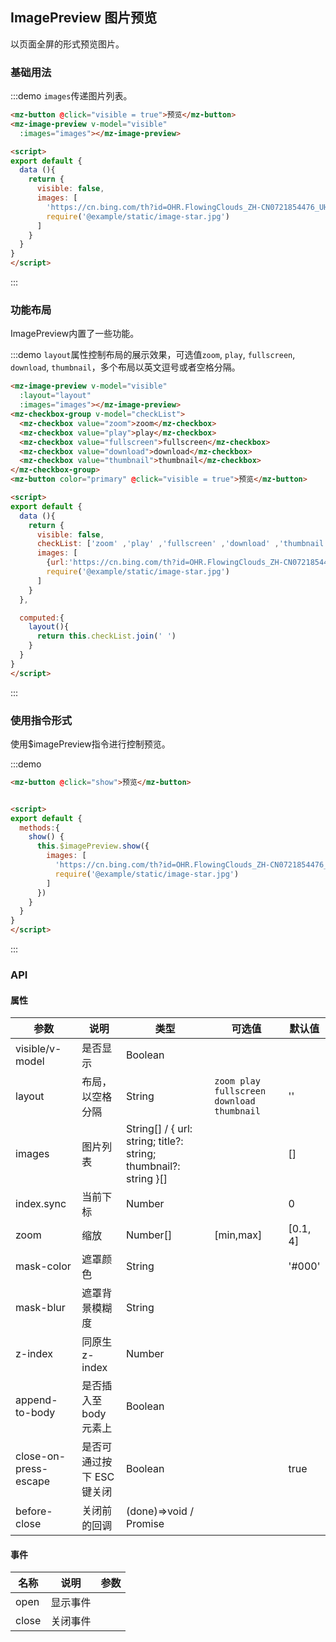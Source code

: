 ## ImagePreview 图片预览

以页面全屏的形式预览图片。

### 基础用法

:::demo `images`传递图片列表。
```html
<mz-button @click="visible = true">预览</mz-button>
<mz-image-preview v-model="visible"
  :images="images"></mz-image-preview>

<script>
export default {
  data (){
    return {
      visible: false,
      images: [
        'https://cn.bing.com/th?id=OHR.FlowingClouds_ZH-CN0721854476_UHD.jpg&rf=LaDigue_UHD.jpg&pid=hp&w=1920&h=1080&rs=1&c=4',
        require('@example/static/image-star.jpg')
      ]
    }
  }
}
</script>
```
:::

### 功能布局

ImagePreview内置了一些功能。

:::demo `layout`属性控制布局的展示效果，可选值`zoom`, `play`, `fullscreen`, `download`, `thumbnail`，多个布局以英文逗号或者空格分隔。
```html
<mz-image-preview v-model="visible"
  :layout="layout"
  :images="images"></mz-image-preview>
<mz-checkbox-group v-model="checkList">
  <mz-checkbox value="zoom">zoom</mz-checkbox>
  <mz-checkbox value="play">play</mz-checkbox>
  <mz-checkbox value="fullscreen">fullscreen</mz-checkbox>
  <mz-checkbox value="download">download</mz-checkbox>
  <mz-checkbox value="thumbnail">thumbnail</mz-checkbox>
</mz-checkbox-group>
<mz-button color="primary" @click="visible = true">预览</mz-button>

<script>
export default {
  data (){
    return {
      visible: false,
      checkList: ['zoom' ,'play' ,'fullscreen' ,'download' ,'thumbnail'],
      images: [
        {url:'https://cn.bing.com/th?id=OHR.FlowingClouds_ZH-CN0721854476_UHD.jpg&rf=LaDigue_UHD.jpg&pid=hp&w=1920&h=1080&rs=1&c=4',title:'测试图片1'},
        require('@example/static/image-star.jpg')
      ]
    }
  },

  computed:{
    layout(){
      return this.checkList.join(' ')
    }
  }
}
</script>
```
:::

### 使用指令形式

使用$imagePreview指令进行控制预览。

:::demo 
```html
<mz-button @click="show">预览</mz-button>


<script>
export default {
  methods:{
    show() {
      this.$imagePreview.show({
        images: [
          'https://cn.bing.com/th?id=OHR.FlowingClouds_ZH-CN0721854476_UHD.jpg&rf=LaDigue_UHD.jpg&pid=hp&w=1920&h=1080&rs=1&c=4',
          require('@example/static/image-star.jpg')
        ]
      })
    }
  }
}
</script>
```
:::

### API

#### 属性

| 参数 | 说明 | 类型 | 可选值 |默认值|
| --- | --- | --- | --- | --- |
|visible/v-model|是否显示|Boolean|||
|layout|布局，以空格分隔|String|`zoom play fullscreen download thumbnail`|''|
|images|图片列表|String[] / { url: string; title?: string; thumbnail?: string }[]||[]|
|index.sync|当前下标|Number||0|
|zoom|缩放|Number[]|[min,max]| [0.1, 4]|
|mask-color|遮罩颜色|String||'#000'|
|mask-blur|遮罩背景模糊度|String|||
|z-index|同原生 z-index|Number|||
|append-to-body|是否插入至 body 元素上|Boolean|||
|close-on-press-escape|	是否可通过按下 ESC 键关闭|Boolean||true|
|before-close|关闭前的回调|(done)=>void / Promise|||

#### 事件

| 名称 | 说明 | 参数 |
| --- | --- | --- |
|open|显示事件||
|close|关闭事件||